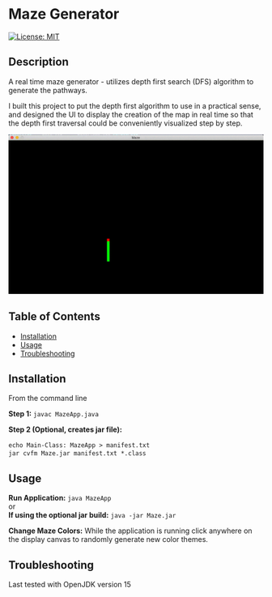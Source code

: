 # Maze Generator
[![License: MIT](https://img.shields.io/badge/License-MIT-yellow.svg)](https://opensource.org/licenses/MIT)

## Description 

A real time maze generator - utilizes depth first search (DFS) algorithm to generate the pathways. 

I built this project to put the depth first algorithm to use in a practical sense, and designed the UI to display the creation of the map in real time so that the depth first traversal could be conveniently visualized step by step.

![An example of this application running](assets/images/maze.gif)

## Table of Contents

* [Installation](#installation)
* [Usage](#usage)
* [Troubleshooting](#troubleshooting)

## Installation

From the command line

**Step 1:** `javac MazeApp.java`

**Step 2 (Optional, creates jar file):** 
```
echo Main-Class: MazeApp > manifest.txt
jar cvfm Maze.jar manifest.txt *.class
```

## Usage 

**Run Application:** `java MazeApp`  
or  
**If using the optional jar build:** `java -jar Maze.jar`

**Change Maze Colors:**  While the application is running click anywhere on the display canvas to randomly generate new color themes.

## Troubleshooting

Last tested with OpenJDK version 15
